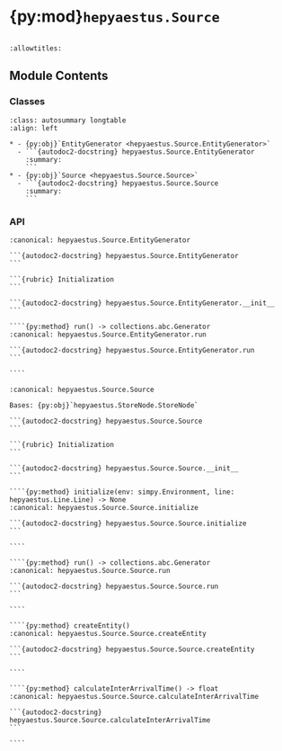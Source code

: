 # {py:mod}`hepyaestus.Source`

```{py:module} hepyaestus.Source
```

```{autodoc2-docstring} hepyaestus.Source
:allowtitles:
```

## Module Contents

### Classes

````{list-table}
:class: autosummary longtable
:align: left

* - {py:obj}`EntityGenerator <hepyaestus.Source.EntityGenerator>`
  - ```{autodoc2-docstring} hepyaestus.Source.EntityGenerator
    :summary:
    ```
* - {py:obj}`Source <hepyaestus.Source.Source>`
  - ```{autodoc2-docstring} hepyaestus.Source.Source
    :summary:
    ```
````

### API

`````{py:class} EntityGenerator(source: hepyaestus.Source.Source, env: simpy.Environment, line: hepyaestus.Line.Line)
:canonical: hepyaestus.Source.EntityGenerator

```{autodoc2-docstring} hepyaestus.Source.EntityGenerator
```

```{rubric} Initialization
```

```{autodoc2-docstring} hepyaestus.Source.EntityGenerator.__init__
```

````{py:method} run() -> collections.abc.Generator
:canonical: hepyaestus.Source.EntityGenerator.run

```{autodoc2-docstring} hepyaestus.Source.EntityGenerator.run
```

````

`````

`````{py:class} Source(id: str, name: str, interArrivalTime: hepyaestus.ProbDistribution.ProbDistribution, entity: typing.Optional[type[hepyaestus.Entity.Entity]] = None, priority: int = 0)
:canonical: hepyaestus.Source.Source

Bases: {py:obj}`hepyaestus.StoreNode.StoreNode`

```{autodoc2-docstring} hepyaestus.Source.Source
```

```{rubric} Initialization
```

```{autodoc2-docstring} hepyaestus.Source.Source.__init__
```

````{py:method} initialize(env: simpy.Environment, line: hepyaestus.Line.Line) -> None
:canonical: hepyaestus.Source.Source.initialize

```{autodoc2-docstring} hepyaestus.Source.Source.initialize
```

````

````{py:method} run() -> collections.abc.Generator
:canonical: hepyaestus.Source.Source.run

```{autodoc2-docstring} hepyaestus.Source.Source.run
```

````

````{py:method} createEntity()
:canonical: hepyaestus.Source.Source.createEntity

```{autodoc2-docstring} hepyaestus.Source.Source.createEntity
```

````

````{py:method} calculateInterArrivalTime() -> float
:canonical: hepyaestus.Source.Source.calculateInterArrivalTime

```{autodoc2-docstring} hepyaestus.Source.Source.calculateInterArrivalTime
```

````

`````
